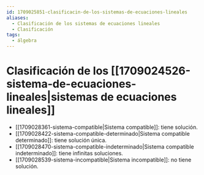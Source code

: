 ```yaml
---
id: 1709025851-clasificacin-de-los-sistemas-de-ecuaciones-lineales
aliases:
  - Clasificación de los sistemas de ecuaciones lineales
  - Clasificación
tags:
  - álgebra
---
```


# Clasificación de los [[1709024526-sistema-de-ecuaciones-lineales|sistemas de ecuaciones lineales]]

- [[1709028361-sistema-compatible|Sistema compatible]]: tiene solución.
- [[1709028422-sistema-compatible-determinado|Sistema compatible determinado]]: tiene solución única.
- [[1709028470-sistema-compatible-indeterminado|Sistema compatible indeterminado]]: tiene infinitas soluciones.
- [[1709028539-sistema-incompatible|Sistema incompatible]]: no tiene solución.
